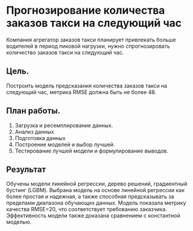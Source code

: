 # Прогнозирование количества заказов такси на следующий час
Компания агрегатор заказов такси планирует привлекать больше водителей в период пиковой нагрузки, нужно спрогнозировать количество заказов такси на следующий час. 
## Цель. 
Построить модель предсказания количества заказов такси на следующий час, метрика RMSE должна быть не более 48.
## План работы.
1. Загрузка и ресемплирование данных.  
2. Анализ данных
3. Подготовка данных
4. Построение моделей и выбор лучшей.
5. Тестирование лучшей модели и формулирование выводов.
## Результат
Обучены модели линейной регрессии, дерево решений, градиентный бустинг (LGBM). Выбрана модель на основе линейной регрессии как более простая и надежная, а также способная предсказывать за пределами диапазона обучающих данных. Модель показала метрику качества RMSE=20, что соответствует требованию заказчика. Эффективность модели также доказана сравнением с константной моделью.

